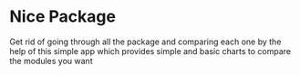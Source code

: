 # Nice Package
Get rid of going through all the package and comparing each one by the help of this simple app which provides simple and basic charts to compare the modules you want
